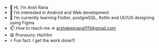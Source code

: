 - 👋 Hi, I’m Arsh Rana
- 👀 I’m interested in Android and Web development
- 🌱 I’m currently learning Flutter, postgreSQL, Kotlin and UI//UX designing using Figma
- 📫 How to reach me => arshdeeprana1111@gmail.com
- 😄 Pronouns: He/Him
- ⚡ Fun fact: I get the work done!!!

<!---
ArshRana13/ArshRana13 is a ✨ special ✨ repository because its `README.md` (this file) appears on your GitHub profile.
You can click the Preview link to take a look at your changes.
--->

